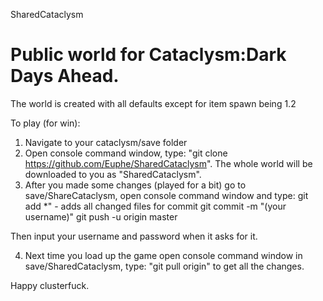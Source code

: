 SharedCataclysm 

Public world for Cataclysm:Dark Days Ahead.
===============



The world is created with all defaults except for item spawn being 1.2

To play (for win):

1. Navigate to your cataclysm/save folder
2. Open console command window, type: "git clone https://github.com/Euphe/SharedCataclysm". The whole world will be downloaded to you as "SharedCataclysm".
3. After you made some changes (played for a bit) go to save/ShareCataclysm, open console command window and type: 
git add *" - adds all changed files for commit
git commit -m "(your username)"
git push -u origin master

Then input your username and password when it asks for it.

4. Next time you load up the game open console command window in save/SharedCataclysm, type: "git pull origin" to get all the changes.

Happy clusterfuck.


